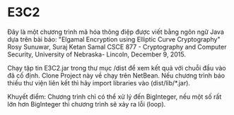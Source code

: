 # E3C2

Đây là một chương trình mã hóa thông điệp được viết bằng ngôn ngữ Java dựa trên bài báo:
													"Elgamal Encryption using Elliptic Curve Cryptography"
																		Rosy Sunuwar, Suraj Ketan Samal
					CSCE 877 - Cryptography and Computer Security, University of Nebraska- Lincoln, December 9, 2015.
					
Chạy tập tin E3C2.jar trong thư mục /dist để xem kết quả với chuỗi đầu vào đã cố định.
Clone Project này về chạy trên NetBean. Nếu chương trình báo thiếu thư viện liên kết thì hãy import libraries vào (dist/lib/*.jar).

Khuyết điểm: Chương trình chỉ có thể xử lý đến BigInteger, nếu một số rất lớn hơn BigInteger thì chương trình sẽ xảy ra lỗi (loop).
